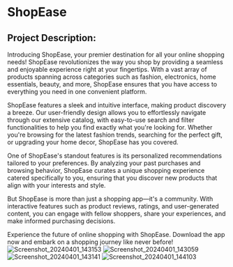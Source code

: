 # ShopEase

## Project Description:

Introducing ShopEase, your premier destination for all your online shopping needs! ShopEase revolutionizes the way you shop by providing a seamless and enjoyable experience right at your fingertips. With a vast array of products spanning across categories such as fashion, electronics, home essentials, beauty, and more, ShopEase ensures that you have access to everything you need in one convenient platform.

ShopEase features a sleek and intuitive interface, making product discovery a breeze. Our user-friendly design allows you to effortlessly navigate through our extensive catalog, with easy-to-use search and filter functionalities to help you find exactly what you're looking for. Whether you're browsing for the latest fashion trends, searching for the perfect gift, or upgrading your home decor, ShopEase has you covered.

One of ShopEase's standout features is its personalized recommendations tailored to your preferences. By analyzing your past purchases and browsing behavior, ShopEase curates a unique shopping experience catered specifically to you, ensuring that you discover new products that align with your interests and style.

But ShopEase is more than just a shopping app—it's a community. With interactive features such as product reviews, ratings, and user-generated content, you can engage with fellow shoppers, share your experiences, and make informed purchasing decisions.

Experience the future of online shopping with ShopEase. Download the app now and embark on a shopping journey like never before!
![Screenshot_20240401_143153](https://github.com/veerapatadia/exam_app/assets/150000048/5790234a-fe28-4f2e-b862-8ff0d0468c56)
![Screenshot_20240401_143059](https://github.com/veerapatadia/exam_app/assets/150000048/123e7561-8f0a-4057-981b-f32b217b49d3)
![Screenshot_20240401_143141](https://github.com/veerapatadia/exam_app/assets/150000048/67ca47ee-b762-41e6-874f-0d3eb844aa97)
![Screenshot_20240401_144103](https://github.com/veerapatadia/exam_app/assets/150000048/bc568c0a-727c-4d04-a6f0-0d5ea7abfc3a)


